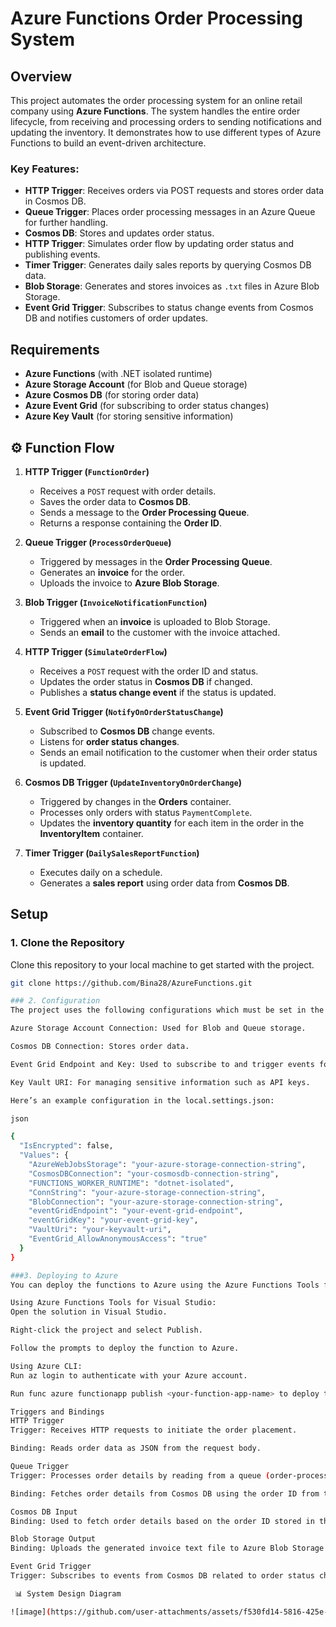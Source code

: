 ﻿# Azure Functions Order Processing System

## Overview

This project automates the order processing system for an online retail company using **Azure Functions**. 
The system handles the entire order lifecycle, from receiving and processing orders to sending notifications and updating the inventory. 
It demonstrates how to use different types of Azure Functions to build an event-driven architecture.

### Key Features:
- **HTTP Trigger**: Receives orders via POST requests and stores order data in Cosmos DB.
- **Queue Trigger**: Places order processing messages in an Azure Queue for further handling.
- **Cosmos DB**: Stores and updates order status.
- **HTTP Trigger**: Simulates order flow by updating order status and publishing events.
- **Timer Trigger**: Generates daily sales reports by querying Cosmos DB data.
- **Blob Storage**: Generates and stores invoices as `.txt` files in Azure Blob Storage.
- **Event Grid Trigger**: Subscribes to status change events from Cosmos DB and notifies customers of order updates.

## Requirements

- **Azure Functions** (with .NET isolated runtime)
- **Azure Storage Account** (for Blob and Queue storage)
- **Azure Cosmos DB** (for storing order data)
- **Azure Event Grid** (for subscribing to order status changes)
- **Azure Key Vault** (for storing sensitive information)

## ⚙️ Function Flow

1. **HTTP Trigger (`FunctionOrder`)**  
    - Receives a `POST` request with order details.  
    - Saves the order data to **Cosmos DB**.  
    - Sends a message to the **Order Processing Queue**.  
    - Returns a response containing the **Order ID**.

2. **Queue Trigger (`ProcessOrderQueue`)**  
    - Triggered by messages in the **Order Processing Queue**.  
    - Generates an **invoice** for the order.  
    - Uploads the invoice to **Azure Blob Storage**.

3. **Blob Trigger (`InvoiceNotificationFunction`)**  
    - Triggered when an **invoice** is uploaded to Blob Storage.  
    - Sends an **email** to the customer with the invoice attached.
    

4.  **HTTP Trigger (`SimulateOrderFlow`)**  
    - Receives a `POST` request with the order ID and status.  
    - Updates the order status in **Cosmos DB** if changed.  
    - Publishes a **status change event** if the status is updated.  
    
5.  **Event Grid Trigger (`NotifyOnOrderStatusChange`)**  
    - Subscribed to **Cosmos DB** change events.  
    - Listens for **order status changes**.  
    - Sends an email notification to the customer when their order status is updated.

6. **Cosmos DB Trigger (`UpdateInventoryOnOrderChange`)**  
    - Triggered by changes in the **Orders** container.  
    - Processes only orders with status `PaymentComplete`.  
    - Updates the **inventory quantity** for each item in the order in the **InventoryItem** container.

7. **Timer Trigger (`DailySalesReportFunction`)**  
    - Executes daily on a schedule.  
    - Generates a **sales report** using order data from **Cosmos DB**.
    
## Setup

### 1. Clone the Repository
Clone this repository to your local machine to get started with the project.

```bash
git clone https://github.com/Bina28/AzureFunctions.git

### 2. Configuration
The project uses the following configurations which must be set in the Azure portal or your local environment:

Azure Storage Account Connection: Used for Blob and Queue storage.

Cosmos DB Connection: Stores order data.

Event Grid Endpoint and Key: Used to subscribe to and trigger events for order status changes.

Key Vault URI: For managing sensitive information such as API keys.

Here’s an example configuration in the local.settings.json:

json

{
  "IsEncrypted": false,
  "Values": {
    "AzureWebJobsStorage": "your-azure-storage-connection-string",
    "CosmosDBConnection": "your-cosmosdb-connection-string",
    "FUNCTIONS_WORKER_RUNTIME": "dotnet-isolated",
    "ConnString": "your-azure-storage-connection-string",
    "BlobConnection": "your-azure-storage-connection-string",
    "eventGridEndpoint": "your-event-grid-endpoint",
    "eventGridKey": "your-event-grid-key",
    "VaultUri": "your-keyvault-uri",
    "EventGrid_AllowAnonymousAccess": "true"
  }
}

###3. Deploying to Azure
You can deploy the functions to Azure using the Azure Functions Tools for Visual Studio or the Azure CLI.

Using Azure Functions Tools for Visual Studio:
Open the solution in Visual Studio.

Right-click the project and select Publish.

Follow the prompts to deploy the function to Azure.

Using Azure CLI:
Run az login to authenticate with your Azure account.

Run func azure functionapp publish <your-function-app-name> to deploy the project.

Triggers and Bindings
HTTP Trigger
Trigger: Receives HTTP requests to initiate the order placement.

Binding: Reads order data as JSON from the request body.

Queue Trigger
Trigger: Processes order details by reading from a queue (order-processing-queue).

Binding: Fetches order details from Cosmos DB using the order ID from the queue message.

Cosmos DB Input
Binding: Used to fetch order details based on the order ID stored in the queue message.

Blob Storage Output
Binding: Uploads the generated invoice text file to Azure Blob Storage under the invoices container.

Event Grid Trigger
Trigger: Subscribes to events from Cosmos DB related to order status changes and sends notifications to customers.

 📊 System Design Diagram

![image](https://github.com/user-attachments/assets/f530fd14-5816-425e-900f-b065d29442e3)

